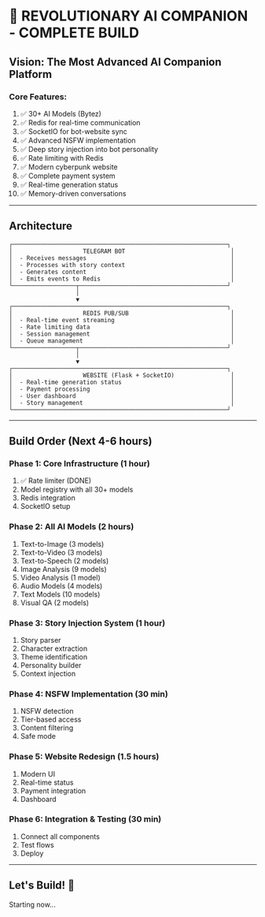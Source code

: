 # 🚀 REVOLUTIONARY AI COMPANION - COMPLETE BUILD

## Vision: The Most Advanced AI Companion Platform

### Core Features:
1. ✅ 30+ AI Models (Bytez)
2. ✅ Redis for real-time communication
3. ✅ SocketIO for bot-website sync
4. ✅ Advanced NSFW implementation
5. ✅ Deep story injection into bot personality
6. ✅ Rate limiting with Redis
7. ✅ Modern cyberpunk website
8. ✅ Complete payment system
9. ✅ Real-time generation status
10. ✅ Memory-driven conversations

---

## Architecture

```
┌─────────────────────────────────────────────────────────────┐
│                    TELEGRAM BOT                              │
│  - Receives messages                                         │
│  - Processes with story context                              │
│  - Generates content                                         │
│  - Emits events to Redis                                     │
└──────────────────┬──────────────────────────────────────────┘
                   │
                   ▼
┌─────────────────────────────────────────────────────────────┐
│                    REDIS PUB/SUB                             │
│  - Real-time event streaming                                 │
│  - Rate limiting data                                        │
│  - Session management                                        │
│  - Queue management                                          │
└──────────────────┬──────────────────────────────────────────┘
                   │
                   ▼
┌─────────────────────────────────────────────────────────────┐
│                    WEBSITE (Flask + SocketIO)                │
│  - Real-time generation status                               │
│  - Payment processing                                        │
│  - User dashboard                                            │
│  - Story management                                          │
└─────────────────────────────────────────────────────────────┘
```

---

## Build Order (Next 4-6 hours)

### Phase 1: Core Infrastructure (1 hour)
1. ✅ Rate limiter (DONE)
2. Model registry with all 30+ models
3. Redis integration
4. SocketIO setup

### Phase 2: All AI Models (2 hours)
1. Text-to-Image (3 models)
2. Text-to-Video (3 models)
3. Text-to-Speech (2 models)
4. Image Analysis (9 models)
5. Video Analysis (1 model)
6. Audio Models (4 models)
7. Text Models (10 models)
8. Visual QA (2 models)

### Phase 3: Story Injection System (1 hour)
1. Story parser
2. Character extraction
3. Theme identification
4. Personality builder
5. Context injection

### Phase 4: NSFW Implementation (30 min)
1. NSFW detection
2. Tier-based access
3. Content filtering
4. Safe mode

### Phase 5: Website Redesign (1.5 hours)
1. Modern UI
2. Real-time status
3. Payment integration
4. Dashboard

### Phase 6: Integration & Testing (30 min)
1. Connect all components
2. Test flows
3. Deploy

---

## Let's Build! 🚀

Starting now...
